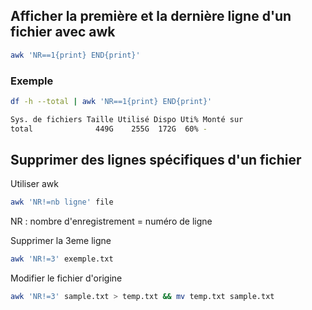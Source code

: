 ## Afficher la première et la dernière ligne d'un fichier avec awk
```Bash
awk 'NR==1{print} END{print}'
```

### Exemple
```Bash
df -h --total | awk 'NR==1{print} END{print}'

Sys. de fichiers Taille Utilisé Dispo Uti% Monté sur
total              449G    255G  172G  60% -
```

## Supprimer des lignes spécifiques d'un fichier
Utiliser awk
```Bash
awk 'NR!=nb ligne' file
```
NR : nombre d'enregistrement = numéro de ligne

Supprimer la 3eme ligne
```Bash
awk 'NR!=3' exemple.txt
```

Modifier le fichier d'origine
```Bash
awk 'NR!=3' sample.txt > temp.txt && mv temp.txt sample.txt
```
